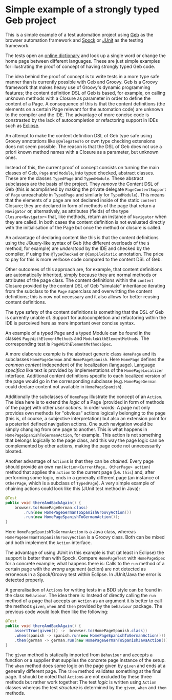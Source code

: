 # Simple example of a strongly typed Geb project

This is a simple example of a test automation project using
[Geb](http://www.gebish.org/) as the browser automation framework and
[Spock](http://www.gebish.org/) or [JUnit](http://junit.org/junit4/) as
the testing framework.

The tests open an [online dictionary](http://pons.com) and look up a
single word or change the home page between different languages. These
are just simple examples for illustrating the proof of concept of
having strongly typed Geb code.

The idea behind the proof of concept is to write tests in a more type
safe manner than is currently possible with Geb and Groovy. Geb is a
Groovy framework that makes heavy use of Groovy's dynamic programming
features; the content definition DSL of Geb is based, for example, on
calling unknown methods with a Closure as parameter in order to define
the content of a Page. A consequence of this is that the content
definitions (the elements on a certain Page relevant for the automation
code) are unknown to the compiler and the IDE. The advantage of more
concise code is constrasted by the lack of autocompletion or refactoring
support in IDEs such as [Eclipse](https://eclipse.org/).

An attempt to make the content definition DSL of Geb type safe using
Groovy annotations like `@DelegatesTo` or own type checking extensions
does not seem possible. The reason is that the DSL of Geb does not use
a priori known method names with a Closure as a parameter, but unknown
ones.

Instead of this, the current proof of concept consists on turning the
main classes of Geb, `Page` and `Module`, into typed checked, abstract
classes. These are the classes `TypedPage` and `TypedModule`. These
abstract subclasses are the basis of the project. They *remove* the
Content DSL of Geb (this is acomplished by making the private delegate
`PageContentSupport` of `Page` unreachable in `TypedPage` and similarly
for `TypedModule`). This means that the elements of a page are not
declared inside of the static `content` Closure; they are declared in
form of methods of the page that return a `Navigator` or, alternatively,
as attributes (fields) of the type `Closure<Navigator>` that, like
methods, return an instance of `Navigator` when they are called. In both
cases the content definition is not evaluated directly with the
initialisation of the Page but once the method or closure is called.

An advantage of declaring content like this is that the content
definitions using the JQuery-like syntax of Geb (the different overloads
of the `$` method, for example) are *understood* by the IDE and checked
by the compiler, if using the `@TypeChecked` or `@CompileStatic`
annotation. The price to pay for this is more verbose code compared to
the content DSL of Geb.

Other outcomes of this approach are, for example, that content
definitions are automatically inherited, simply because they are normal
methods or attributes of the page class. The content definitions within
the `content` Closure provided by the content DSL of Geb "simulate"
inheritance iterating from the subclass to the `Page` superclass and
overwritting the content definitions; this is now not necessary and it
also allows for better reusing content definitions.

The type safety of the content definitions is something that the DSL of
Geb is currently unable of. Support for autocompletion and refactoring
within the IDE is perceived here as more important over concise syntax.

An example of a typed Page and a typed Module can be found in the
classes `PageWithElementMethods` and `ModuleWithElementMethods`. The
corresponding test is `PageWithElementMethodsSpec`.

A more elaborate example is the abstract generic class `HomePage` and
its subclasses `HomePageGerman` and `HomePageSpanish`. Here `HomePage`
defines the *common content* independent of the localization (language).
Language *specifica* like text is provided by implementations of the
`HomePageLocalizer` interface. Additional content definitions specific
to each localized version of the page would go in the corresponding
subclasse (e.g. `HomePageGerman` could declare content not available in
`HomePageSpanish`).

Additionally the subclasses of `HomePage` illustrate the concept of an
`Action`. The idea here is to extend the *logic* of a Page (provided in
form of methods of the page) with other *user actions*. In order words:
A page not only provides own methods for "obvious" actions logically
belonging to the page (this is, of course, a subjective interpretation)
but also an extension point for a posteriori defined navigation actions.
One such navigation would be simply changing from one page to another.
This is what happens in `HomePageSpanishToGermanAction`, for example.
This action is not something that belongs logically to the page class,
and this way the page logic can be complemented by other actions, making
the page code not unnecessarily bloated.

Another advantage of `Action`s is that they can be *chained*. Every page
should provide an own `run(Action<CurrentPage, OtherPage> action)`
method that applies the `action` to the current page (i.e. `this`) and,
after performing some logic, ends in a generally different page (an
instance of `OtherPage`, which is a subclass of `TypedPage`). A very
simple example of chaining actions could look like this (JUnit test
method in Java):

```java
@Test
public void thereAndBackAgain() {
	browser.to(HomePageGerman.class)
		.run(new HomePageGermanToSpanishGroovyAction())
		.run(new HomePageSpanishToGermanAction());
}
```
Here `HomePageSpanishToGermanAction` is a Java class, whereas
`HomePageGermanToSpanishGroovyAction` is a Groovy class. Both can be
mixed and both implement the `Action` interface.

The advantage of using JUnit in this example is that (at least in
Eclipse) the support is better than with Spock. Compare `HomePageTest`
with `HomePageSpec` for a concrete example; what happens there is: Calls
to the `run` method of a certain page with the *wrong* argument (action)
are not detected as erroneous in a Spock/Groovy test within Eclipse. In
JUnit/Java the error is detected properly.

A generalisation of `Action`s for writing tests in a BDD style can be
found in the class `Behaviour`. The idea there is: Instead of directly
calling the `run` method of a page that accepts an `Action` as an
argument it is better to call the methods `given`, `when` and `then`
provided by the `behaviour` package. The previous code would look then
like the following:

```java
@Test
public void thereAndBackAgain() {
	assertTrue(given(() ->	browser.to(HomePageSpanish.class))
	.when(spanish -> spanish.run(new HomePageSpanishToGermanAction()))
	.then(german -> german.run(new HomePageGermanToSpanishJavaAction()).verifyAt()));
}
```

The `given` method is statically imported from `Behaviour` and accepts a
function or a supplier that supplies the concrete page instance of the
setup. The `when` method does some logic on the page given by `given`
and ends at a generally different page. The `then` method validates
something at the final page. It should be noted that `Action`s are not
excluded by these three methods but rather work together: The test
*logic* is written using `Action` classes whereas the test *structure*
is determined by the `given`, `when` and `then` methods.
